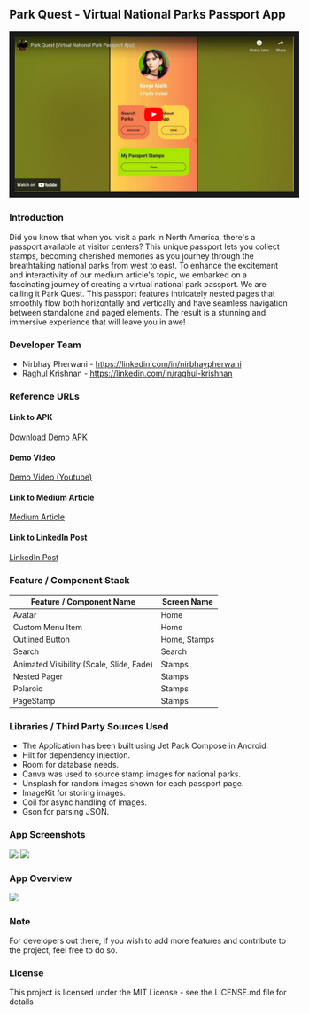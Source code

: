## Park Quest - Virtual National Parks Passport App

<a href="http://www.youtube.com/watch?feature=player_embedded&v=2SWVUejbD4E" target="_blank">
<img src="https://github.com/droiddigest/parkquest/blob/master/stamps/youtube_screenshot.png?raw=true" alt="Park Quest Demo Video" border="10" />
</a>


### Introduction
Did you know that when you visit a park in North America, there's a passport available at visitor centers? This unique passport lets you collect stamps, becoming cherished memories as you 
journey through the breathtaking national parks from west to east.
To enhance the excitement and interactivity of our medium article's topic, we embarked on a fascinating journey of creating a virtual national park passport. We are calling it Park Quest. This passport features intricately nested pages that smoothly flow both
horizontally and vertically and have seamless navigation between standalone and paged elements. The result is a stunning and immersive experience that will leave you in awe!

### Developer Team
* Nirbhay Pherwani - https://linkedin.com/in/nirbhaypherwani
* Raghul Krishnan - https://linkedin.com/in/raghul-krishnan

### Reference URLs

#### Link to APK
<a href="https://github.com/droiddigest/parkquest/raw/master/app/release/Park%20Quest.apk">Download Demo APK</a>

#### Demo Video
<a href="https://www.youtube.com/watch?v=2SWVUejbD4E">Demo Video (Youtube)</a>

#### Link to Medium Article
<a href="">Medium Article</a>

#### Link to LinkedIn Post
<a href="">LinkedIn Post</a>

### Feature / Component Stack
| Feature / Component Name | Screen Name |
| --- | --- |
| Avatar  | Home |
| Custom Menu Item | Home |
| Outlined Button | Home, Stamps |
| Search | Search |
| Animated Visibility (Scale, Slide, Fade) | Stamps |
| Nested Pager | Stamps |
| Polaroid | Stamps |
| PageStamp | Stamps |

### Libraries / Third Party Sources Used
* The Application has been built using Jet Pack Compose in Android.
* Hilt for dependency injection.
* Room for database needs. 
* Canva was used to source stamp images for national parks.
* Unsplash for random images shown for each passport page.
* ImageKit for storing images.
* Coil for async handling of images.
* Gson for parsing JSON.

### App Screenshots
<img src="https://miro.medium.com/v2/resize:fit:1400/format:webp/1*h0TzmfgflVoEKKj5GbwG5A.png"/>
<img src="https://miro.medium.com/v2/resize:fit:1400/format:webp/1*9qpu2uB7o4A7-5Zye_uaMg.png"/>

### App Overview

<img src="https://cdn-images-1.medium.com/max/1600/1*SekuYjDdxy9rPHtgUWe4ZA.png"/>

### Note
For developers out there, if you wish to add more features and contribute to the project, feel free to do so. 

### License
This project is licensed under the MIT License - see the LICENSE.md file for details
